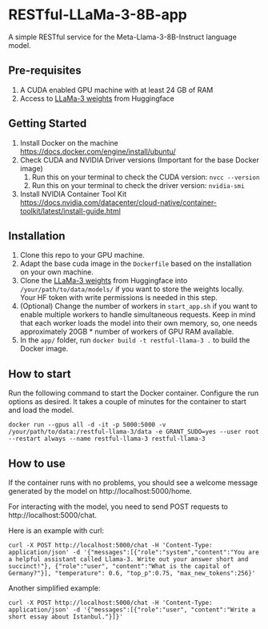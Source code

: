 # RESTful-LLaMa-3-8B-app

A simple RESTful service for the Meta-Llama-3-8B-Instruct language model.

## Pre-requisites

1. A CUDA enabled GPU machine with at least 24 GB of RAM
2. Access to [LLaMa-3 weights](https://huggingface.co/meta-llama/Meta-Llama-3-8B-Instruct) from Huggingface 

## Getting Started

1. Install Docker on the machine https://docs.docker.com/engine/install/ubuntu/
2. Check CUDA and NVIDIA Driver versions (Important for the base Docker image)
   1. Run this on your terminal to check the CUDA version: `nvcc --version`
   2. Run this on your terminal to check the driver version: `nvidia-smi`
3. Install NVIDIA Container Tool Kit https://docs.nvidia.com/datacenter/cloud-native/container-toolkit/latest/install-guide.html

## Installation

1. Clone this repo to your GPU machine.
2. Adapt the base cuda image in the `Dockerfile` based on the installation on your own machine.
3. Clone the [LLaMa-3 weights](https://huggingface.co/meta-llama/Meta-Llama-3-8B-Instruct) from Huggingface into `/your/path/to/data/models/` if you want to store the weights locally. Your HF token with write permissions is needed in this step.
4. (Optional) Change the number of workers in `start_app.sh` if you want to enable multiple workers to handle simultaneous requests. Keep in mind that each worker loads the model into their own memory, so, one needs approximately 20GB * number of workers of GPU RAM available.
5. In the `app/` folder, run `docker build -t restful-llama-3 .` to build the Docker image.

## How to start

Run the following command to start the Docker container. Configure the run options as desired. It takes a couple of minutes for the container to start and load the model. 

`docker run --gpus all -d -it -p 5000:5000 -v /your/path/to/data:/restful-llama-3/data -e GRANT_SUDO=yes --user root --restart always --name restful-llama-3 restful-llama-3`


## How to use

If the container runs with no problems, you should see a welcome message generated by the model on http://localhost:5000/home.

For interacting with the model, you need to send POST requests to http://localhost:5000/chat.

Here is an example with curl: 

`curl -X POST http://localhost:5000/chat -H 'Content-Type: application/json' -d '{"messages":[{"role":"system","content":"You are a helpful assistant called Llama-3. Write out your answer short and succinct!"}, {"role":"user", "content":"What is the capital of Germany?"}], "temperature": 0.6, "top_p":0.75, "max_new_tokens":256}'`

Another simplified example: 

`curl -X POST http://localhost:5000/chat -H 'Content-Type: application/json' -d '{"messages":[{"role":"user", "content":"Write a short essay about Istanbul."}]}'`